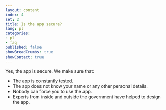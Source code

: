 ```yaml
---
layout: content
index: 4
set: 2
title: Is the app secure?
lang: pl
categories:
- pl
- faq
published: false
showBreadCrumbs: true
showContact: true
---
```


Yes, the app is secure. We make sure that:
-  The app is constantly tested.
-  The app does not know your name or any other personal details.
-  Nobody can force you to use the app.
-  Experts from inside and outside the government have helped to design the app.
